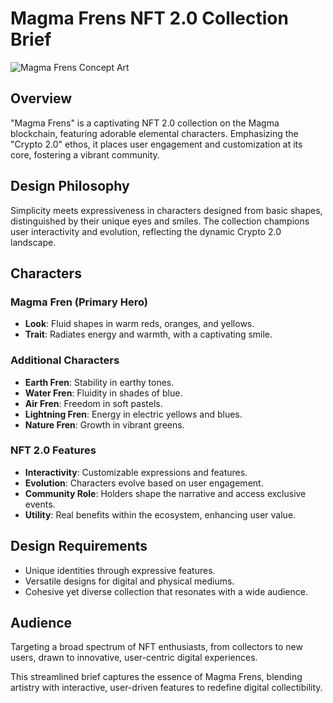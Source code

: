 # Magma Frens NFT 2.0 Collection Brief

![Magma Frens Concept Art](https://pondscan.github.io/Mint-A-Fren/magmafrens_bg.jpg "Magma Frens")

## Overview
"Magma Frens" is a captivating NFT 2.0 collection on the Magma blockchain, featuring adorable elemental characters. Emphasizing the "Crypto 2.0" ethos, it places user engagement and customization at its core, fostering a vibrant community.

## Design Philosophy
Simplicity meets expressiveness in characters designed from basic shapes, distinguished by their unique eyes and smiles. The collection champions user interactivity and evolution, reflecting the dynamic Crypto 2.0 landscape.

## Characters
### Magma Fren (Primary Hero)
- **Look**: Fluid shapes in warm reds, oranges, and yellows.
- **Trait**: Radiates energy and warmth, with a captivating smile.

### Additional Characters
- **Earth Fren**: Stability in earthy tones.
- **Water Fren**: Fluidity in shades of blue.
- **Air Fren**: Freedom in soft pastels.
- **Lightning Fren**: Energy in electric yellows and blues.
- **Nature Fren**: Growth in vibrant greens.

### NFT 2.0 Features
- **Interactivity**: Customizable expressions and features.
- **Evolution**: Characters evolve based on user engagement.
- **Community Role**: Holders shape the narrative and access exclusive events.
- **Utility**: Real benefits within the ecosystem, enhancing user value.

## Design Requirements
- Unique identities through expressive features.
- Versatile designs for digital and physical mediums.
- Cohesive yet diverse collection that resonates with a wide audience.

## Audience
Targeting a broad spectrum of NFT enthusiasts, from collectors to new users, drawn to innovative, user-centric digital experiences.

This streamlined brief captures the essence of Magma Frens, blending artistry with interactive, user-driven features to redefine digital collectibility.
